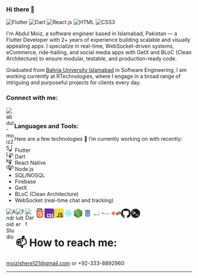 ### Hi there 👋

![Flutter](https://img.shields.io/badge/Flutter-02569B?style=flat-square&logo=flutter&logoColor=white)
![Dart](https://img.shields.io/badge/Dart-0175C2?style=flat-square&logo=dart&logoColor=white)
![React.js](https://img.shields.io/badge/React.js-0081CB?style=flat-square&logo=react&logoColor=61DAFB)
![HTML](https://img.shields.io/badge/HTML5-E34F26?style=flat-square&logo=html5&logoColor=white)
![CSS3](https://img.shields.io/badge/CSS3-1572B6?style=flat-square&logo=css3&logoColor=white)


I'm Abdul Moiz, a software engineer based in Islamabad, Pakistan — a Flutter Developer with 2+ years of experience building scalable and visually appealing apps. I specialize in real-time, WebSocket-driven systems, eCommerce, ride-hailing, and social media apps with GetX and BLoC (Clean Architecture) to ensure modular, testable, and production-ready code.

Graduated from [Bahria University Islamabad](https://bahria.edu.pk/buic/) in Software Engineering, I am working currently at RTechnologies, where I engage in a broad range of intriguing and purposeful projects for clients every day. 

### Connect with me:

[<img align="left" alt="abdul-moiz25 | LinkedIn" width="22px" src="https://cdn2.iconfinder.com/data/icons/social-media-2285/512/1_Linkedin_unofficial_colored_svg-512.png" />](https://www.linkedin.com/in/abdul-moiz25/)



<br />

### Languages and Tools:
Here are a few technologies 🔭 I’m currently working on with recently:

  - Flutter
  - Dart
  - React Native
  - Node.js
  - SQL/NOSQL
  - Firebase
  - GetX
  - BLoC (Clean Architecture)
  - WebSocket (real-time chat and tracking)

<img align="left" alt="Android Studio" width="26px" src="https://developer.android.com/studio/images/studio-icon.svg" />
<img align="left" alt="Flutter" width="26px" src="https://img.icons8.com/color/48/000000/flutter.png" />
<img align="left" alt="Dart" width="26px" src="https://img.icons8.com/color/48/000000/dart.png" />
<img align="left" alt="HTML5" width="26px" src="https://raw.githubusercontent.com/github/explore/80688e429a7d4ef2fca1e82350fe8e3517d3494d/topics/html/html.png" />
<img align="left" alt="CSS3" width="26px" src="https://raw.githubusercontent.com/github/explore/80688e429a7d4ef2fca1e82350fe8e3517d3494d/topics/css/css.png" />
<img align="left" alt="JavaScript" width="26px" src="https://raw.githubusercontent.com/github/explore/80688e429a7d4ef2fca1e82350fe8e3517d3494d/topics/javascript/javascript.png" />
<img align="left" alt="React" width="26px" src="https://raw.githubusercontent.com/github/explore/80688e429a7d4ef2fca1e82350fe8e3517d3494d/topics/react/react.png" />
<img align="left" alt="Node.js" width="26px" src="https://raw.githubusercontent.com/github/explore/80688e429a7d4ef2fca1e82350fe8e3517d3494d/topics/nodejs/nodejs.png" />
<img align="left" alt="SQL" width="26px" src="https://raw.githubusercontent.com/github/explore/80688e429a7d4ef2fca1e82350fe8e3517d3494d/topics/sql/sql.png" />
<img align="left" alt="MySQL" width="26px" src="https://raw.githubusercontent.com/github/explore/80688e429a7d4ef2fca1e82350fe8e3517d3494d/topics/mysql/mysql.png" />
<img align="left" alt="MongoDB" width="26px" src="https://raw.githubusercontent.com/github/explore/80688e429a7d4ef2fca1e82350fe8e3517d3494d/topics/mongodb/mongodb.png" />
<img align="left" alt="Git" width="26px" src="https://raw.githubusercontent.com/github/explore/80688e429a7d4ef2fca1e82350fe8e3517d3494d/topics/git/git.png" />
<img align="left" alt="GitHub" width="26px" src="https://raw.githubusercontent.com/github/explore/78df643247d429f6cc873026c0622819ad797942/topics/github/github.png" />
<img align="left" alt="HTML5" width="26px" src="https://raw.githubusercontent.com/github/explore/80688e429a7d4ef2fca1e82350fe8e3517d3494d/topics/terminal/terminal.png" />

<br />
<br />

# 📫 How to reach me: 
moizishere121@gmail.com or +92-333-8892960
<br />

---


